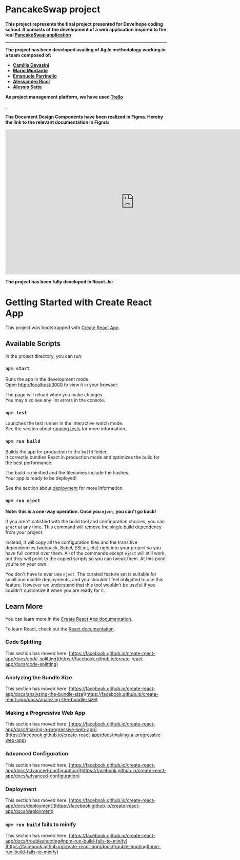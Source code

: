 <h1>PancakeSwap project</h1>
<h4>This project represents the final project presented for Develhope coding school. It consists of the development of a web application inspired to the real <a href="https://pancakeswap.finance" alt="Pancakeswap official website link">PancakeSwap application</a>

---

<p>The project has been developed availing of <strong>Agile methodology</strong> working in a team composed of:
<ul>
<li><a href="https://github.com/camilla-devasini">Camilla Devasini</a></li>
<li><a href="https://github.com/Marius0092">Mario Montante</a></li>
<li><a href="https://github.com/Parry93">Emanuele Parrinello</a></li>
<li><a href="https://github.com/AlexRicci93">Alessandro Ricci</a></li>
<li><a href="https://github.com/AlessioSatta">Alessio Satta</a></li>
</ul>
</p>
<p>As project management platform, we have used <a href="https://trello.com">Trello</a></p>.
<p>The Document Design Components have been realized in <strong>Figma</strong>. Hereby the link to the relevant documentation in Figma:</p>
<iframe style="border: 1px solid rgba(0, 0, 0, 0.1);" width="800" height="450" src="https://www.figma.com/embed?embed_host=share&url=https%3A%2F%2Fwww.figma.com%2Ffile%2FT60QiyAf6RB8E8ngbvskJm%2FUntitled%3Fnode-id%3D0%253A1%26t%3DZsp0CQXtOrRp6Kz6-1" allowfullscreen></iframe>

<p>The project has been fully developed in <strong>React.Js</strong>:</p>

# Getting Started with Create React App

This project was bootstrapped with [Create React App](https://github.com/facebook/create-react-app).

## Available Scripts

In the project directory, you can run:

### `npm start`

Runs the app in the development mode.\
Open [http://localhost:3000](http://localhost:3000) to view it in your browser.

The page will reload when you make changes.\
You may also see any lint errors in the console.

### `npm test`

Launches the test runner in the interactive watch mode.\
See the section about [running tests](https://facebook.github.io/create-react-app/docs/running-tests) for more information.

### `npm run build`

Builds the app for production to the `build` folder.\
It correctly bundles React in production mode and optimizes the build for the best performance.

The build is minified and the filenames include the hashes.\
Your app is ready to be deployed!

See the section about [deployment](https://facebook.github.io/create-react-app/docs/deployment) for more information.

### `npm run eject`

**Note: this is a one-way operation. Once you `eject`, you can't go back!**

If you aren't satisfied with the build tool and configuration choices, you can `eject` at any time. This command will remove the single build dependency from your project.

Instead, it will copy all the configuration files and the transitive dependencies (webpack, Babel, ESLint, etc) right into your project so you have full control over them. All of the commands except `eject` will still work, but they will point to the copied scripts so you can tweak them. At this point you're on your own.

You don't have to ever use `eject`. The curated feature set is suitable for small and middle deployments, and you shouldn't feel obligated to use this feature. However we understand that this tool wouldn't be useful if you couldn't customize it when you are ready for it.

## Learn More

You can learn more in the [Create React App documentation](https://facebook.github.io/create-react-app/docs/getting-started).

To learn React, check out the [React documentation](https://reactjs.org/).

### Code Splitting

This section has moved here: [https://facebook.github.io/create-react-app/docs/code-splitting](https://facebook.github.io/create-react-app/docs/code-splitting)

### Analyzing the Bundle Size

This section has moved here: [https://facebook.github.io/create-react-app/docs/analyzing-the-bundle-size](https://facebook.github.io/create-react-app/docs/analyzing-the-bundle-size)

### Making a Progressive Web App

This section has moved here: [https://facebook.github.io/create-react-app/docs/making-a-progressive-web-app](https://facebook.github.io/create-react-app/docs/making-a-progressive-web-app)

### Advanced Configuration

This section has moved here: [https://facebook.github.io/create-react-app/docs/advanced-configuration](https://facebook.github.io/create-react-app/docs/advanced-configuration)

### Deployment

This section has moved here: [https://facebook.github.io/create-react-app/docs/deployment](https://facebook.github.io/create-react-app/docs/deployment)

### `npm run build` fails to minify

This section has moved here: [https://facebook.github.io/create-react-app/docs/troubleshooting#npm-run-build-fails-to-minify](https://facebook.github.io/create-react-app/docs/troubleshooting#npm-run-build-fails-to-minify)
